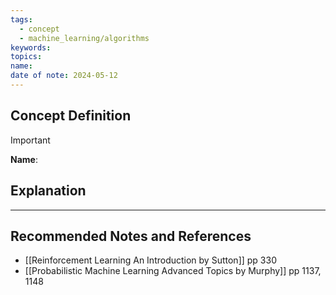 ```yaml
---
tags:
  - concept
  - machine_learning/algorithms
keywords: 
topics: 
name: 
date of note: 2024-05-12
---
```


## Concept Definition

>[!important]
>**Name**: 



## Explanation





-----------
##  Recommended Notes and References


- [[Reinforcement Learning An Introduction by Sutton]] pp 330
- [[Probabilistic Machine Learning Advanced Topics by Murphy]] pp 1137, 1148
